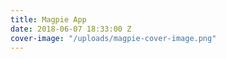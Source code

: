 ```yaml
---
title: Magpie App
date: 2018-06-07 18:33:00 Z
cover-image: "/uploads/magpie-cover-image.png"
---
```


